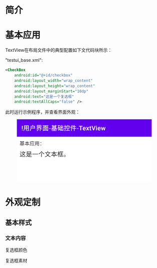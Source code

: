 # 简介
<!-- TODO -->

# 基本应用
TextView在布局文件中的典型配置如下文代码块所示：

"testui_base.xml":

```xml
<CheckBox
    android:id="@+id/checkbox"
    android:layout_width="wrap_content"
    android:layout_height="wrap_content"
    android:layout_marginStart="10dp"
    android:text="这是一个复选框"
    android:textAllCaps="false" />
```

此时运行示例程序，并查看界面外观：

<div align="center">

![TextView示例](./Assets_TextView/基本应用_默认样式.jpg)

</div>



# 外观定制
## 基本样式
### 文本内容


复选框颜色


复选框素材
